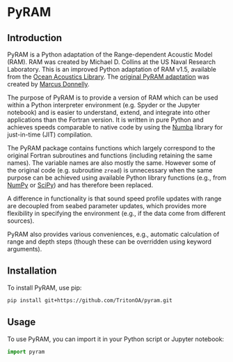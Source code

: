 # PyRAM

## Introduction

PyRAM is a Python adaptation of the Range-dependent Acoustic Model (RAM).
RAM was created by Michael D. Collins at the US Naval Research Laboratory.
This is an improved Python adaptation of RAM v1.5, available from the [Ocean Acoustics Library](https://oalib-acoustics.org/models-and-software/parabolic-equation/).
The [original PyRAM adaptation](https://github.com/marcuskd/pyram) was created by [Marcus Donnelly](https://github.com/marcuskd).

The purpose of PyRAM is to provide a version of RAM which can be used within a Python interpreter environment (e.g. Spyder or the Jupyter notebook) and is
easier to understand, extend, and integrate into other applications than the Fortran version.
It is written in pure Python and achieves speeds comparable to native code by using the [Numba](https://numba.pydata.org) library for just-in-time (JIT) compilation.

The PyRAM package contains functions which largely correspond to the original Fortran subroutines and functions (including retaining the same names).
The variable names are also mostly the same. However some of the original code (e.g. subroutine `zread`) is unnecessary when the same purpose can be achieved using available Python library functions (e.g., from [NumPy](https://numpy.org) or [SciPy](https://scipy.org)) and has therefore been replaced.

A difference in functionality is that sound speed profile updates with range are decoupled from seabed parameter updates, which provides more flexibility in specifying the environment (e.g., if the data come from different sources).

PyRAM also provides various conveniences, e.g., automatic calculation of range and depth steps (though these can be overridden using keyword arguments).

## Installation

To install PyRAM, use pip:
```bash
pip install git+https://github.com/TritonOA/pyram.git
```

## Usage

To use PyRAM, you can import it in your Python script or Jupyter notebook:
```python
import pyram
```